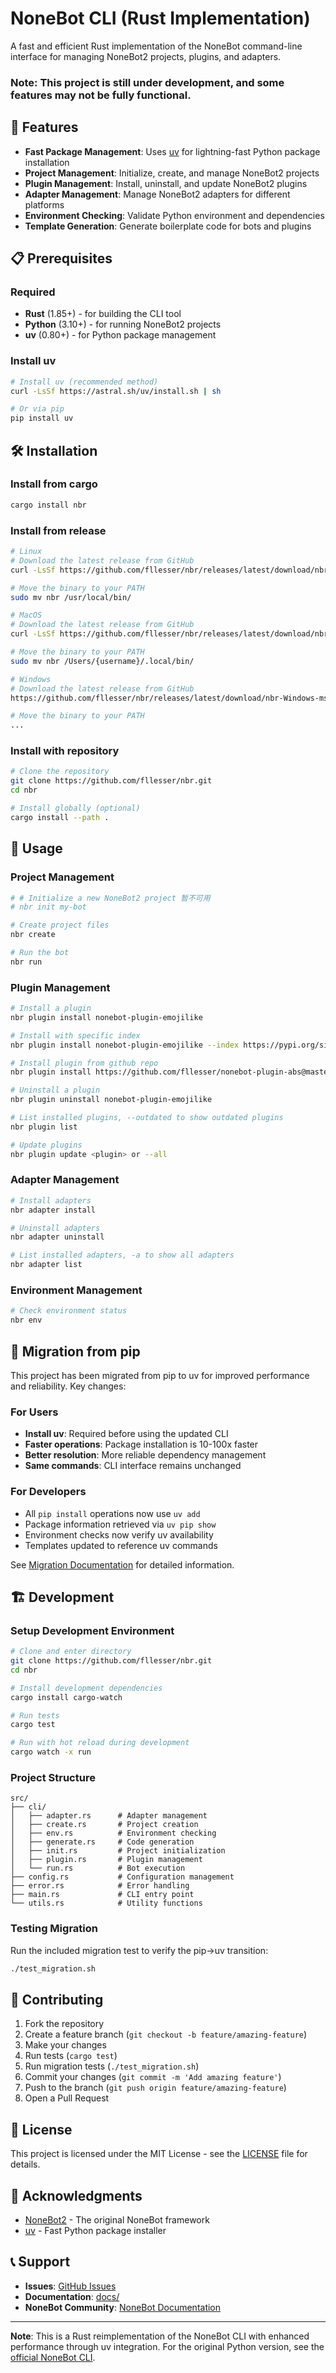 # NoneBot CLI (Rust Implementation)

A fast and efficient Rust implementation of the NoneBot command-line interface for managing NoneBot2 projects, plugins, and adapters.

### Note: This project is still under development, and some features may not be fully functional.

## 🚀 Features

- **Fast Package Management**: Uses [uv](https://astral.sh/blog/uv) for lightning-fast Python package installation
- **Project Management**: Initialize, create, and manage NoneBot2 projects
- **Plugin Management**: Install, uninstall, and update NoneBot2 plugins
- **Adapter Management**: Manage NoneBot2 adapters for different platforms
- **Environment Checking**: Validate Python environment and dependencies
- **Template Generation**: Generate boilerplate code for bots and plugins

## 📋 Prerequisites

### Required
- **Rust** (1.85+) - for building the CLI tool
- **Python** (3.10+) - for running NoneBot2 projects
- **uv** (0.80+) - for Python package management

### Install uv
```bash
# Install uv (recommended method)
curl -LsSf https://astral.sh/uv/install.sh | sh

# Or via pip
pip install uv
```

## 🛠 Installation

### Install from cargo
```bash
cargo install nbr

```

### Install from release

```bash
# Linux
# Download the latest release from GitHub
curl -LsSf https://github.com/fllesser/nbr/releases/latest/download/nbr-Linux-musl-x86_64.tar.gz | tar -xzf -

# Move the binary to your PATH
sudo mv nbr /usr/local/bin/

# MacOS
# Download the latest release from GitHub
curl -LsSf https://github.com/fllesser/nbr/releases/latest/download/nbr-macOS-arm64.tar.gz | tar -xzf -

# Move the binary to your PATH
sudo mv nbr /Users/{username}/.local/bin/

# Windows
# Download the latest release from GitHub
https://github.com/fllesser/nbr/releases/latest/download/nbr-Windows-msvc-x86_64.zip

# Move the binary to your PATH
...

```


### Install with repository
```bash
# Clone the repository
git clone https://github.com/fllesser/nbr.git
cd nbr

# Install globally (optional)
cargo install --path .
```



## 📖 Usage

### Project Management

```bash
# # Initialize a new NoneBot2 project 暂不可用
# nbr init my-bot 

# Create project files
nbr create

# Run the bot
nbr run
```

### Plugin Management

```bash
# Install a plugin
nbr plugin install nonebot-plugin-emojilike

# Install with specific index
nbr plugin install nonebot-plugin-emojilike --index https://pypi.org/simple/

# Install plugin from github repo
nbr plugin install https://github.com/fllesser/nonebot-plugin-abs@master

# Uninstall a plugin
nbr plugin uninstall nonebot-plugin-emojilike

# List installed plugins, --outdated to show outdated plugins
nbr plugin list

# Update plugins
nbr plugin update <plugin> or --all
```

### Adapter Management

```bash
# Install adapters
nbr adapter install

# Uninstall adapters
nbr adapter uninstall

# List installed adapters, -a to show all adapters
nbr adapter list

```

### Environment Management

```bash
# Check environment status
nbr env

```

## 🔄 Migration from pip

This project has been migrated from pip to uv for improved performance and reliability. Key changes:

### For Users
- **Install uv**: Required before using the updated CLI
- **Faster operations**: Package installation is 10-100x faster
- **Better resolution**: More reliable dependency management
- **Same commands**: CLI interface remains unchanged

### For Developers
- All `pip install` operations now use `uv add`
- Package information retrieved via `uv pip show`
- Environment checks now verify uv availability
- Templates updated to reference uv commands

See [Migration Documentation](docs/pip-to-uv-migration.md) for detailed information.

## 🏗 Development

### Setup Development Environment

```bash
# Clone and enter directory
git clone https://github.com/fllesser/nbr.git
cd nbr

# Install development dependencies
cargo install cargo-watch

# Run tests
cargo test

# Run with hot reload during development
cargo watch -x run
```

### Project Structure

```
src/
├── cli/
│   ├── adapter.rs      # Adapter management
│   ├── create.rs       # Project creation
│   ├── env.rs          # Environment checking
│   ├── generate.rs     # Code generation
│   ├── init.rs         # Project initialization
│   ├── plugin.rs       # Plugin management
│   └── run.rs          # Bot execution
├── config.rs           # Configuration management
├── error.rs            # Error handling
├── main.rs             # CLI entry point
└── utils.rs            # Utility functions
```

### Testing Migration

Run the included migration test to verify the pip→uv transition:

```bash
./test_migration.sh
```

## 🤝 Contributing

1. Fork the repository
2. Create a feature branch (`git checkout -b feature/amazing-feature`)
3. Make your changes
4. Run tests (`cargo test`)
5. Run migration tests (`./test_migration.sh`)
6. Commit your changes (`git commit -m 'Add amazing feature'`)
7. Push to the branch (`git push origin feature/amazing-feature`)
8. Open a Pull Request

## 📝 License

This project is licensed under the MIT License - see the [LICENSE](LICENSE) file for details.

## 🙏 Acknowledgments

- [NoneBot2](https://github.com/nonebot/nonebot2) - The original NoneBot framework
- [uv](https://github.com/astral-sh/uv) - Fast Python package installer

## 📞 Support

- **Issues**: [GitHub Issues](https://github.com/fllesser/nbr/issues)
- **Documentation**: [docs/](docs/)
- **NoneBot Community**: [NoneBot Documentation](https://v2.nonebot.dev/)

---

**Note**: This is a Rust reimplementation of the NoneBot CLI with enhanced performance through uv integration. For the original Python version, see the [official NoneBot CLI](https://github.com/nonebot/nb-cli).